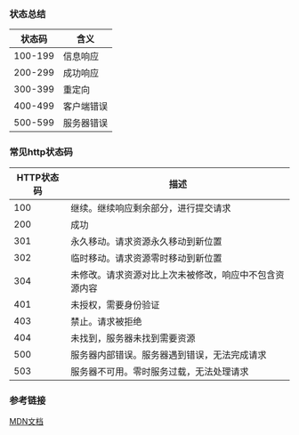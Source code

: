 
### 状态总结
| 状态码  | 含义       |
| ------- | ---------- |
| 100-199 | 信息响应   |
| 200-299 | 成功响应   |
| 300-399 | 重定向     |
| 400-499 | 客户端错误 |
| 500-599 | 服务器错误 |


### 常见http状态码   
| HTTP状态码 | 描述                                                   |
| ---------- | ------------------------------------------------------ |
| 100        | 继续。继续响应剩余部分，进行提交请求                   |
| 200        | 成功                                                   |
| 301        | 永久移动。请求资源永久移动到新位置                     |
| 302        | 临时移动。请求资源零时移动到新位置                     |
| 304        | 未修改。请求资源对比上次未被修改，响应中不包含资源内容 |
| 401        | 未授权，需要身份验证                                   |
| 403        | 禁止。请求被拒绝                                       |
| 404        | 未找到，服务器未找到需要资源                           |
| 500        | 服务器内部错误。服务器遇到错误，无法完成请求           |
| 503        | 服务器不可用。零时服务过载，无法处理请求               |

### 参考链接
[MDN文档](https://developer.mozilla.org/zh-CN/docs/Web/HTTP/Status)